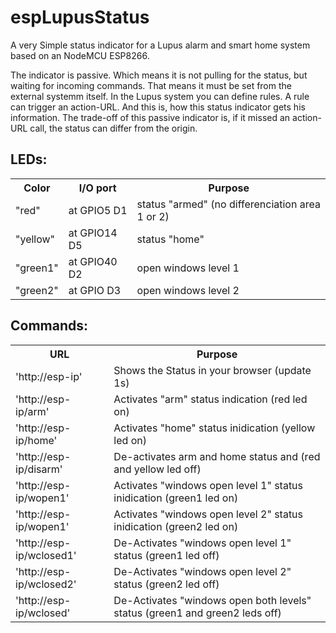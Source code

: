 # espLupusStatus
A very Simple status indicator for a Lupus alarm and smart home system based on an NodeMCU ESP8266.

The indicator is passive. Which means it is not pulling for the status, but waiting for incoming commands. That means it must be set from the external systemm itself. In the Lupus system you can define rules. A rule can  trigger an action-URL. And this is, how this status indicator gets his information.
The trade-off of this passive indicator is, if it missed an action-URL call, the status can differ from the origin. 

<h2>LEDs:</h2>

<table>
  <tr><th>Color</th><th>I/O port</th><th>Purpose</th></tr>
  <tr><td>"red"</td><td>at GPIO5 D1</td><td>status "armed" (no differenciation area 1 or 2)</td></tr>
  <tr><td>"yellow"</td><td>at GPIO14 D5</td><td>status "home"</td></tr>
  <tr><td>"green1"</td><td>at GPIO40 D2</td><td>open windows level 1</td></tr>
  <tr><td>"green2"</td><td>at GPIO D3</td><td>open windows level 2</td></tr>
</table>


<h2>Commands:</h2>
<table>
  <tr><th>URL</th><th>Purpose</th></tr>
  <tr><td>'http://esp-ip'</td><td>Shows the Status in your browser (update 1s)</td></tr>
<tr><td>'http://esp-ip/arm'</td><td>Activates "arm" status indication (red led on)
<tr><td>'http://esp-ip/home'</td><td>Activates "home" status inidication (yellow led on)
<tr><td>'http://esp-ip/disarm'</td><td>De-activates arm and home status and (red and yellow led off)
<tr><td>'http://esp-ip/wopen1'</td><td>Activates "windows open level 1" status inidication (green1 led on)                      
<tr><td>'http://esp-ip/wopen1'</td><td>Activates "windows open level 2" status inidication (green2 led on)                      
<tr><td>'http://esp-ip/wclosed1'</td><td>De-Activates "windows open level 1" status (green1 led off)
<tr><td>'http://esp-ip/wclosed2'</td><td>De-Activates "windows open level 2" status (green2 led off)
<tr><td>'http://esp-ip/wclosed'</td><td>De-Activates "windows open both levels" status (green1 and green2 leds off)
</table>


